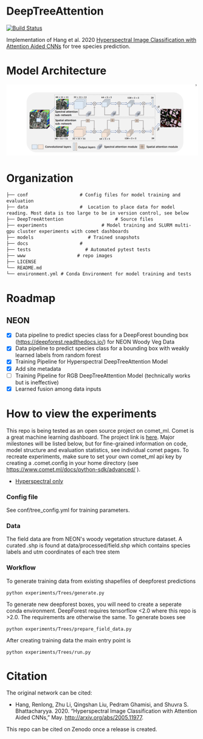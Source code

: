 # DeepTreeAttention
[![Build Status](https://travis-ci.org/weecology/DeepTreeAttention.svg?branch=master)](https://travis-ci.org/weecology/DeepTreeAttention)

Implementation of Hang et al. 2020 [Hyperspectral Image Classification with Attention Aided CNNs](https://arxiv.org/abs/2005.11977) for tree species prediction.

# Model Architecture

![](www/model.png)


# Organization

```
├── conf                   # Config files for model training and evaluation
├── data                   #  Location to place data for model reading. Most data is too large to be in version control, see below
├── DeepTreeAttention                   # Source files
├── experiments                    # Model training and SLURM multi-gpu cluster experiments with comet dashboards 
├── models                    # Trained snapshots
├── docs                   #
├── tests                    # Automated pytest tests
├── www                   # repo images
├── LICENSE
└── README.md
└── environment.yml # Conda Environment for model training and tests
```

# Roadmap

## NEON

- [x] Data pipeline to predict species class for a DeepForest bounding box (https://deepforest.readthedocs.io/) for NEON Woody Veg Data
- [x] Data pipeline to predict species class for a bounding box with weakly learned labels from random forest
- [x] Training Pipeline for Hyperspectral DeepTreeAttention Model
- [x] Add site metadata
- [ ] Training Pipeline for RGB DeepTreeAttention Model (technically works but is ineffective)
- [x] Learned fusion among data inputs

# How to view the experiments

This repo is being tested as an open source project on comet_ml. Comet is a great machine learning dashboard. The project link is [here](https://www.comet.ml/bw4sz/neontrees/view/wL0xwid3h619hL3JfxAGwnBxb).
Major milestones will be listed below, but for fine-grained information on code, model structure and evaluation statistics, see individual comet pages. To recreate experiments, make sure to set your own comet_ml api key by creating a .comet.config in your home directory (see https://www.comet.ml/docs/python-sdk/advanced/
).

* [Hyperspectral only](https://www.comet.ml/bw4sz/neontrees/a8595bf716024e77ab3b27f9adfb1122?experiment-tab=images&viewId=GbA6bYzK40jdEhI98c0KnPPUC)

### Config file

See conf/tree_config.yml for training parameters.

### Data

The field data are from NEON's woody vegetation structure dataset. A curated .shp is found at data/processed/field.shp which contains species labels and utm coordinates of each tree stem

### Workflow

To generate training data from existing shapefiles of deepforest predictions

```
python experiments/Trees/generate.py
```

To generate new deepforest boxes, you will need to create a seperate conda environment. DeepForest requires tensorflow <2.0 where this repo is >2.0. The requirements are otherwise the same. To generate boxes see

```
python experiments/Trees/prepare_field_data.py
```

After creating training data the main entry point is 

```
python experiments/Trees/run.py
```

# Citation

The original network can be cited:

* Hang, Renlong, Zhu Li, Qingshan Liu, Pedram Ghamisi, and Shuvra S. Bhattacharyya. 2020. “Hyperspectral Image Classification with Attention Aided CNNs,” May. http://arxiv.org/abs/2005.11977.
 
This repo can be cited on Zenodo once a release is created. 
